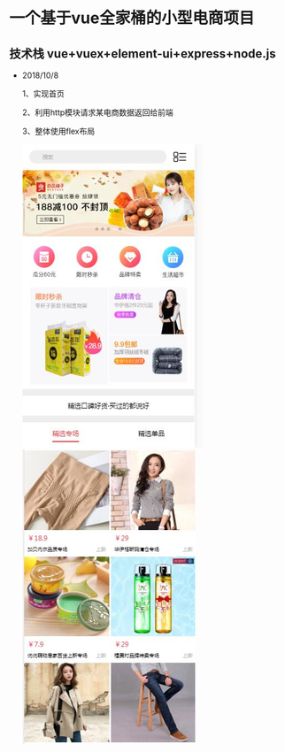 
# 一个基于vue全家桶的小型电商项目

## 技术栈 vue+vuex+element-ui+express+node.js

- 2018/10/8

  1、实现首页
  
  2、利用http模块请求某电商数据返回给前端
  
  3、整体使用flex布局
  
  ![首页](https://raw.githubusercontent.com/tuguilin1/yuhan/master/static/demo2.jpg)
  ![首页](https://raw.githubusercontent.com/tuguilin1/yuhan/master/static/demo1.jpg)
